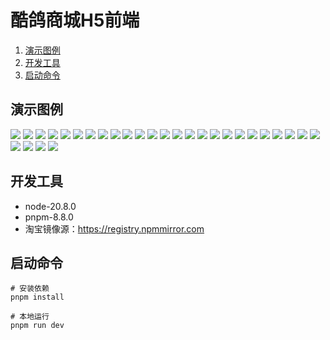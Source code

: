 # 酷鸽商城H5前端

1. [演示图例](#演示图例)
1. [开发工具](#开发工具)
1. [启动命令](#启动命令)

## 演示图例
<div>
  <img src="/document/img/首页.png" />
  <img src="/document/img/分类.png" />
  <img src="/document/img/购物车.png" />
  <img src="/document/img/我的.png" />
  <img src="/document/img/搜索结果.png" />
  <img src="/document/img/营销活动.png" />
  <img src="/document/img/秒杀活动.png" />
  <img src="/document/img/商品详情.png" />
  <img src="/document/img/确认订单.png" />
  <img src="/document/img/选择地址.png" />
  <img src="/document/img/支付.png" />
  <img src="/document/img/支付二维码.png" />
  <img src="/document/img/支付成功.png" />
  <img src="/document/img/订单列表.png" />
  <img src="/document/img/待支付订单.png" />
  <img src="/document/img/待发货订单.png" />
  <img src="/document/img/订单详情.png" />
  <img src="/document/img/申请售后.png" />
  <img src="/document/img/售后列表.png" />
  <img src="/document/img/售后详情.png" />
  <img src="/document/img/地址列表.png" />
  <img src="/document/img/新增收货地址.png" />
  <img src="/document/img/编辑收货地址.png" />
  <img src="/document/img/删除收货地址.png" />
  <img src="/document/img/优惠券列表.png" />
  <img src="/document/img/个人中心.png" />
  <img src="/document/img/修改昵称.png" />
  <img src="/document/img/更换手机号.png" />
  <img src="/document/img/登录.png" />
</div>

## 开发工具
* node-20.8.0
* pnpm-8.8.0
* 淘宝镜像源：https://registry.npmmirror.com

## 启动命令
```shell
# 安装依赖
pnpm install

# 本地运行
pnpm run dev
```